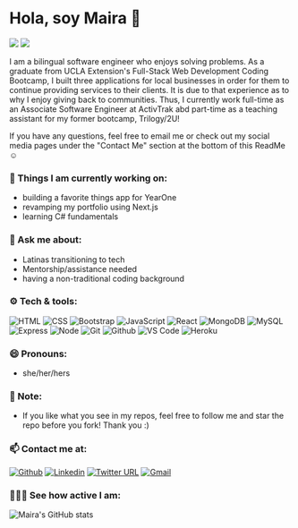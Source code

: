 # Hola, soy Maira 👋

![](https://komarev.com/ghpvc/?username=mairagee524&color=green) <img src="https://img.shields.io/github/followers/mairagee524?label=Followers"/>

I am a bilingual software engineer who enjoys solving problems. As a graduate from UCLA Extension's Full-Stack Web Development Coding Bootcamp, I built three applications for local businesses in order for them to continue providing services to their clients. It is due to that experience as to why I enjoy giving back to communities. Thus, I currently work full-time as an Associate Software Engineer at ActivTrak abd part-time as a teaching assistant for my former bootcamp, Trilogy/2U!

If you have any questions, feel free to email me or check out my social media pages under the "Contact Me" section at the bottom of this ReadMe ☺️


### 🌱 Things I am currently working on: 
- building a favorite things app for YearOne
- revamping my portfolio using Next.js
- learning C# fundamentals


### 💬 Ask me about: 
- Latinas transitioning to tech
- Mentorship/assistance needed
- having a non-traditional coding background


### ⚙️ Tech & tools: 
![HTML](https://img.shields.io/badge/-HTML5-E34F26?style=flat&logo=html5&logoColor=white)
![CSS](https://img.shields.io/badge/-CSS3-1572B6?style=flat&logo=css3&logoColor=white)
![Bootstrap](https://img.shields.io/badge/-Bootstrap-563D7C?style=flat&logo=bootstrap&logoColor=white)
![JavaScript](https://img.shields.io/badge/-JavaScript-eed718?style=flat&logo=javascript&logoColor=ffffff)
![React](https://img.shields.io/badge/-React-000000?style=flat&logo=react&logoColor=00c8ff)
![MongoDB](https://img.shields.io/badge/-MongoDB-4DB33D?style=flat&logo=mongodb&logoColor=FFFFFF)
![MySQL](https://img.shields.io/badge/-MySQL-F29111?style=flat&logo=mysql&logoColor=FFFFFF)
![Express](https://img.shields.io/badge/-Express.js-787878?style=flat)
![Node](https://img.shields.io/badge/-Node.js-3C873A?style=flat&logo=Node.js&logoColor=white)
![Git](http://img.shields.io/badge/-Git-F1502F?style=flat&logo=git&logoColor=FFFFFF)
![Github](http://img.shields.io/badge/-Github-000000?style=flat&logo=github&logoColor=FFFFFF)
![VS Code](http://img.shields.io/badge/-VS%20Code-007ACC?style=flat&logo=visual%20studio%20code&logoColor=white)
![Heroku](http://img.shields.io/badge/-Heroku-430098?style=flat&logo=heroku&logoColor=white)


### 😄 Pronouns: 
- she/her/hers


### 🧐 Note:
- If you like what you see in my repos, feel free to follow me and star the repo before you fork! Thank you :)


### 📫 Contact me at: 
[![Github](https://img.shields.io/badge/-Github-000?style=flat&logo=Github&logoColor=white)](https://github.com/mairagee524)
[![Linkedin](https://img.shields.io/badge/-LinkedIn-blue?style=flat&logo=Linkedin&logoColor=white)](https://www.linkedin.com/in/mairagarcia524/)
[![Twitter URL](https://img.shields.io/badge/-Twitter-grey?style=flat&logo=Twitter&logoColor=white)](https://twitter.com/latinacoder24)
[![Gmail](https://img.shields.io/badge/-Gmail-c14438?style=flat&logo=Gmail&logoColor=white)](mailto:mairagarcia.codes@gmail.com)


### 👩🏽‍💻 See how active I am: 
![Maira's GitHub stats](https://github-readme-stats.vercel.app/api?username=mairagee524&theme=omni&show_icons=true&&count_private=true&hide_border=true)
